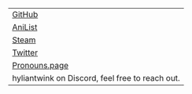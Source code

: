 |                                                                 |
| --------------------------------------------------------------- |
| [GitHub](https://github.com/AbstractUmbra/)                     |
| [AniList](https://anilist.co/user/AbstractUmbra/)               |
| [Steam](https://steamcommunity.com/profiles/76561198086308754/) |
| [Twitter](https://twitter.com/AbstractUmbra)                    |
| [Pronouns.page](https://en.pronouns.page/@AbstractUmbra)        |
| hyliantwink on Discord, feel free to reach out.                 |
